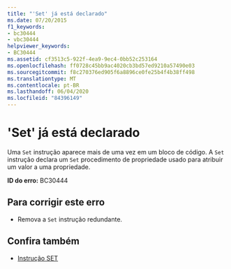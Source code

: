 ```yaml
---
title: "'Set' já está declarado"
ms.date: 07/20/2015
f1_keywords:
- bc30444
- vbc30444
helpviewer_keywords:
- BC30444
ms.assetid: cf3513c5-922f-4ea9-9ec4-0bb52c253164
ms.openlocfilehash: ff0728c45bb9ac4020cb3bd57ed9210a57490e03
ms.sourcegitcommit: f8c270376ed905f6a8896ce0fe25b4f4b38ff498
ms.translationtype: MT
ms.contentlocale: pt-BR
ms.lasthandoff: 06/04/2020
ms.locfileid: "84396149"
---
```

# <a name="set-is-already-declared"></a>'Set' já está declarado
Uma `Set` instrução aparece mais de uma vez em um bloco de código. A `Set` instrução declara um `Set` procedimento de propriedade usado para atribuir um valor a uma propriedade.  
  
 **ID do erro:** BC30444  
  
## <a name="to-correct-this-error"></a>Para corrigir este erro  
  
- Remova a `Set` instrução redundante.  
  
## <a name="see-also"></a>Confira também

- [Instrução SET](../language-reference/statements/set-statement.md)
